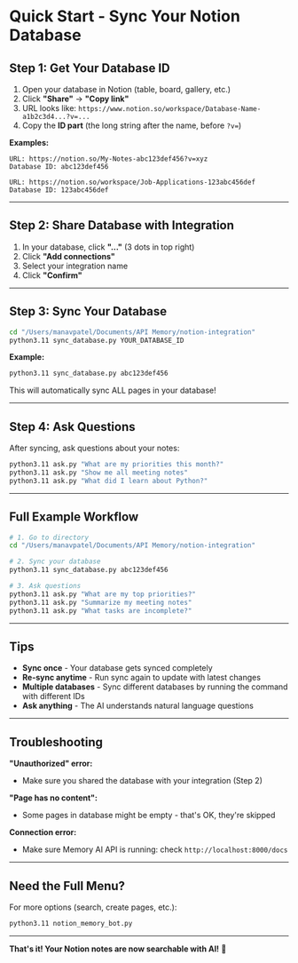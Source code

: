 # Quick Start - Sync Your Notion Database

## Step 1: Get Your Database ID

1. Open your database in Notion (table, board, gallery, etc.)
2. Click **"Share"** → **"Copy link"**
3. URL looks like: `https://www.notion.so/workspace/Database-Name-a1b2c3d4...?v=...`
4. Copy the **ID part** (the long string after the name, before `?v=`)

**Examples:**
```
URL: https://notion.so/My-Notes-abc123def456?v=xyz
Database ID: abc123def456

URL: https://notion.so/workspace/Job-Applications-123abc456def
Database ID: 123abc456def
```

---

## Step 2: Share Database with Integration

1. In your database, click **"..."** (3 dots in top right)
2. Click **"Add connections"**
3. Select your integration name
4. Click **"Confirm"**

---

## Step 3: Sync Your Database

```bash
cd "/Users/manavpatel/Documents/API Memory/notion-integration"
python3.11 sync_database.py YOUR_DATABASE_ID
```

**Example:**
```bash
python3.11 sync_database.py abc123def456
```

This will automatically sync ALL pages in your database!

---

## Step 4: Ask Questions

After syncing, ask questions about your notes:

```bash
python3.11 ask.py "What are my priorities this month?"
python3.11 ask.py "Show me all meeting notes"
python3.11 ask.py "What did I learn about Python?"
```

---

## Full Example Workflow

```bash
# 1. Go to directory
cd "/Users/manavpatel/Documents/API Memory/notion-integration"

# 2. Sync your database
python3.11 sync_database.py abc123def456

# 3. Ask questions
python3.11 ask.py "What are my top priorities?"
python3.11 ask.py "Summarize my meeting notes"
python3.11 ask.py "What tasks are incomplete?"
```

---

## Tips

- **Sync once** - Your database gets synced completely
- **Re-sync anytime** - Run sync again to update with latest changes
- **Multiple databases** - Sync different databases by running the command with different IDs
- **Ask anything** - The AI understands natural language questions

---

## Troubleshooting

**"Unauthorized" error:**
- Make sure you shared the database with your integration (Step 2)

**"Page has no content":**
- Some pages in database might be empty - that's OK, they're skipped

**Connection error:**
- Make sure Memory AI API is running: check `http://localhost:8000/docs`

---

## Need the Full Menu?

For more options (search, create pages, etc.):
```bash
python3.11 notion_memory_bot.py
```

---

**That's it! Your Notion notes are now searchable with AI!** 🎉

